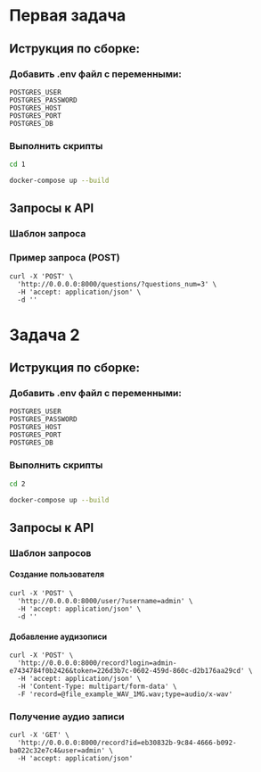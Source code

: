 # Первая задача
## Иструкция по сборке:
### Добавить .env файл с переменными:
``` .env
POSTGRES_USER
POSTGRES_PASSWORD
POSTGRES_HOST
POSTGRES_PORT
POSTGRES_DB
```
### Выполнить скрипты
~~~ bash 
cd 1 
~~~
~~~ bash
docker-compose up --build
~~~
## Запросы к API
### Шаблон запроса 
### Пример запроса (POST)
~~~ 
curl -X 'POST' \
  'http://0.0.0.0:8000/questions/?questions_num=3' \
  -H 'accept: application/json' \
  -d ''
~~~

# Задача 2
## Иструкция по сборке:
### Добавить .env файл с переменными:
``` .env
POSTGRES_USER
POSTGRES_PASSWORD
POSTGRES_HOST
POSTGRES_PORT
POSTGRES_DB
```
### Выполнить скрипты
~~~ bash 
cd 2
~~~
~~~ bash
docker-compose up --build
~~~
## Запросы к API
### Шаблон запросов
#### Создание пользователя 
~~~ 
curl -X 'POST' \
  'http://0.0.0.0:8000/user/?username=admin' \
  -H 'accept: application/json' \
  -d ''
~~~
####  Добавление аудизописи
~~~ 
curl -X 'POST' \
  'http://0.0.0.0:8000/record?login=admin-e7434784f0b2426&token=226d3b7c-0602-459d-860c-d2b176aa29cd' \
  -H 'accept: application/json' \
  -H 'Content-Type: multipart/form-data' \
  -F 'record=@file_example_WAV_1MG.wav;type=audio/x-wav'
~~~
### Получение аудио записи
~~~ 
curl -X 'GET' \
  'http://0.0.0.0:8000/record?id=eb30832b-9c84-4666-b092-ba022c32e7c4&user=admin' \
  -H 'accept: application/json'
~~~
